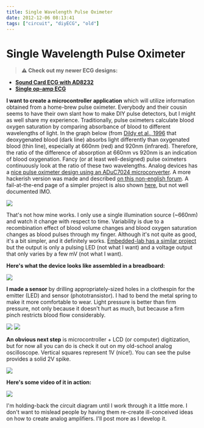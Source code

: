 ```yaml
---
title: Single Wavelength Pulse Oximeter
date: 2012-12-06 08:13:41
tags: ["circuit", "diyECG", "old"]
---
```


# Single Wavelength Pulse Oximeter

> **⚠️ Check out my newer ECG designs:** 
* [**Sound Card ECG with AD8232**](https://swharden.com/blog/2019-03-15-sound-card-ecg-with-ad8232/)
* [**Single op-amp ECG**](https://swharden.com/blog/2016-08-08-diy-ecg-with-1-op-amp/)

__I want to create a microcontroller application__ which will utilize information obtained from a home-brew pulse oximeter. Everybody and their cousin seems to have their own slant how to make DIY pulse detectors, but I might as well share my experience. Traditionally, pulse oximeters calculate blood oxygen saturation by comparing absorbance of blood to different wavelengths of light. In the graph below (from [Dildy et al., 1996](http://www.ncbi.nlm.nih.gov/pubmed/8694032) that deoxygenated blood (dark line) absorbs light differently than oxygenated blood (thin line), especially at 660nm (red) and 920nm (infrared). Therefore, the ratio of the difference of absorption at 660nm vs 920nm is an indication of blood oxygenation. Fancy (or at least well-designed) pulse oximeters continuously look at the ratio of these two wavelengths. Analog devices has a [nice pulse oximeter design using an ADuC7024 microconverter](http://www.analog.com/library/analogDialogue/archives/41-01/pulse_oximeter.html). A more hackerish version was made and described [on this non-english forum](http://www.elektroda.pl/rtvforum/viewtopic.php?p=8025042). A fail-at-the-end page of a simpler project is also shown [here](http://blog.energymicro.com/2012/11/21/create-a-simple-pulse-oximeter-with-tiny-gecko/), but not well documented IMO.

<div class="text-center">

![](https://swharden.com/static/2012/12/06/pulse-oximeter-wavelength.jpg)

</div>

That's not how mine works. I only use a single illumination source (~660nm) and watch it change with respect to time. Variability is due to a recombination effect of blood volume changes and blood oxygen saturation changes as blood pulses through my finger. Although it's not quite as good, it's a bit simpler, and it definitely works. [Embedded-lab has a similar project](http://embedded-lab.com/blog/?p=5508) but the output is only a pulsing LED (not what I want) and a voltage output that only varies by a few mV (not what I want).

__Here's what the device looks like assembled in a breadboard:__


<div class="text-center img-border img-medium">

[![](https://swharden.com/static/2012/12/06/IMG_5919_thumb.jpg)](https://swharden.com/static/2012/12/06/IMG_5919.jpg)

</div>

__I made a sensor__ by drilling appropriately-sized holes in a clothespin for the emitter (LED) and sensor (phototransistor). I had to bend the metal spring to make it more comfortable to wear. Light pressure is better than firm pressure, not only because it doesn't hurt as much, but because a firm pinch restricts blood flow considerably.

<div class="text-center img-border img-small">

[![](https://swharden.com/static/2012/12/06/IMG_5920_thumb.jpg)](https://swharden.com/static/2012/12/06/IMG_5920.jpg)
[![](https://swharden.com/static/2012/12/06/IMG_5924_thumb.jpg)](https://swharden.com/static/2012/12/06/IMG_5924.jpg)

</div>

__An obvious next step__ is microcontroller + LCD (or computer) digitization, but for now all you can do is check it out on my old-school analog oscilloscope. Vertical squares represent 1V (nice!). You can see the pulse provides a solid 2V spike.

<div class="text-center img-border img-medium">

![](https://swharden.com/static/2012/12/06/pulse-scope.jpg)

</div>

__Here's some video of it in action:__

![](https://www.youtube.com/embed/MwkR_Vv0wMA)

I'm holding-back the circuit diagram until I work through it a little more. I don't want to mislead people by having them re-create ill-conceived ideas on how to create analog amplifiers. I'll post more as I develop it.